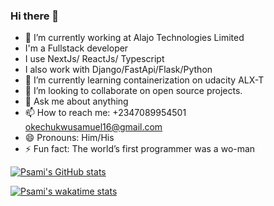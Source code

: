 ### Hi there 👋




- 🔭 I’m currently working at Alajo Technologies Limited
-    I'm a Fullstack developer
-    I use NextJs/ ReactJs/ Typescript
-    I also work with Django/FastApi/Flask/Python
- 🌱 I’m currently learning containerization on udacity ALX-T
- 👯 I’m looking to collaborate on open source projects.
- 💬 Ask me about anything
- 📫 How to reach me: +2347089954501 okechukwusamuel16@gmail.com
- 😄 Pronouns: Him/His
- ⚡ Fun fact: The world’s first programmer was a wo-man

[![Psami's GitHub stats](https://github-readme-stats.vercel.app/api?username=Psami-wondah&show_icons=true&theme=dark&count_private=true)](https://github.com/Psami-wondah/github-readme-stats&show_icons=true&theme=dark&count_private=true)

[![Psami's wakatime stats](https://github-readme-stats.vercel.app/api/wakatime?username=Psami-wondah&langs_count=5&show_icons=true&theme=cobalt)](https://github.com/Psami-wondah/github-readme-stats)



